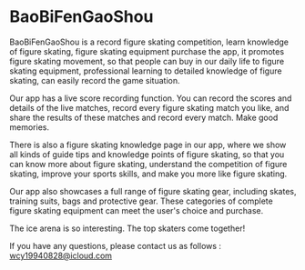 # BaoBiFenGaoShou

BaoBiFenGaoShou is a record figure skating competition, learn knowledge of figure skating, figure skating equipment purchase the app, it promotes figure skating movement, so that people can buy in our daily life to figure skating equipment, professional learning to detailed knowledge of figure skating, can easily record the game situation.

Our app has a live score recording function. You can record the scores and details of the live matches, record every figure skating match you like, and share the results of these matches and record every match. Make good memories.

There is also a figure skating knowledge page in our app, where we show all kinds of guide tips and knowledge points of figure skating, so that you can know more about figure skating, understand the competition of figure skating, improve your sports skills, and make you more like figure skating.

Our app also showcases a full range of figure skating gear, including skates, training suits, bags and protective gear. These categories of complete figure skating equipment can meet the user's choice and purchase.

The ice arena is so interesting. The top skaters come together!

If you have any questions, please contact us as follows : wcy19940828@icloud.com

